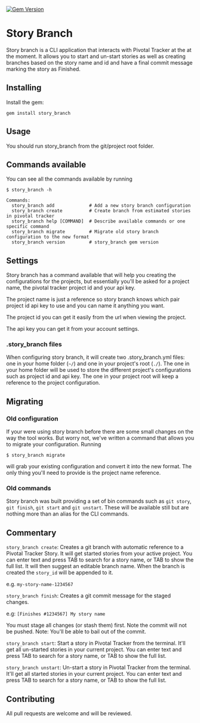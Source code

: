 [![Gem Version](https://badge.fury.io/rb/story_branch.png)](http://badge.fury.io/rb/story_branch)

# Story Branch

Story branch is a CLI application that interacts with Pivotal Tracker at the
at the moment. It allows you to start and un-start stories as well as creating
branches based on the story name and id and have a final commit message marking
the story as Finished.

## Installing

Install the gem:

    gem install story_branch

## Usage

You should run story_branch from the git/project root folder.

## Commands available

You can see all the commands available by running

```
$ story_branch -h

Commands:
  story_branch add             # Add a new story branch configuration
  story_branch create          # Create branch from estimated stories in pivotal tracker
  story_branch help [COMMAND]  # Describe available commands or one specific command
  story_branch migrate         # Migrate old story branch configuration to the new format
  story_branch version         # story_branch gem version
```

## Settings

Story branch has a command available that will help you creating the configurations
for the projects, but essentially you'll be asked for a project name, the pivotal
tracker project id and your api key.

The project name is just a reference so story branch knows which pair project id
api key to use and you can name it anything you want.

The project id you can get it easily from the url when viewing the project.

The api key you can get it from your account settings.

### .story_branch files

When configuring story branch, it will create two .story_branch.yml files: one in
your home folder (`~/`) and one in your project's root (`./`).
The one in your home folder will be used to store the different project's configurations
such as project id and api key.
The one in your project root will keep a reference to the project configuration.

## Migrating

### Old configuration

If your were using story branch before there are some small changes on the way the
tool works. But worry not, we've written a command that allows you to migrate your
configuration. Running

`$ story_branch migrate`

will grab your existing configuration and convert it into the new format. The only
thing you'll need to provide is the project name reference.

### Old commands

Story branch was built providing a set of bin commands such as `git story`, `git finish`, `git start` and `git unstart`. These will be available still but are nothing
more than an alias for the CLI commands.

## Commentary

`story_branch create`: Creates a git branch with automatic reference to a
Pivotal Tracker Story. It will get started stories from your active
project. You can enter text and press TAB to search for a story
name, or TAB to show the full list. It will then suggest an editable
branch name. When the branch is created the `story_id` will
be appended to it.

e.g. `my-story-name-1234567`

`story_branch finish`: Creates a git commit message for the staged changes.

e.g: `[Finishes #1234567] My story name`

You must stage all changes (or stash them) first. Note the commit will not
be pushed. Note: You'll be able to bail out of the commit.

`story_branch start`: Start a story in Pivotal Tracker from the terminal.
It'll get all un-started stories in your current project. You can
enter text and press TAB to search for a story name, or TAB to show
the full list.

`story_branch unstart`: Un-start a story in Pivotal Tracker from the terminal.
It'll get all started stories in your current project. You can
enter text and press TAB to search for a story name, or TAB to show
the full list.

## Contributing

All pull requests are welcome and will be reviewed.
